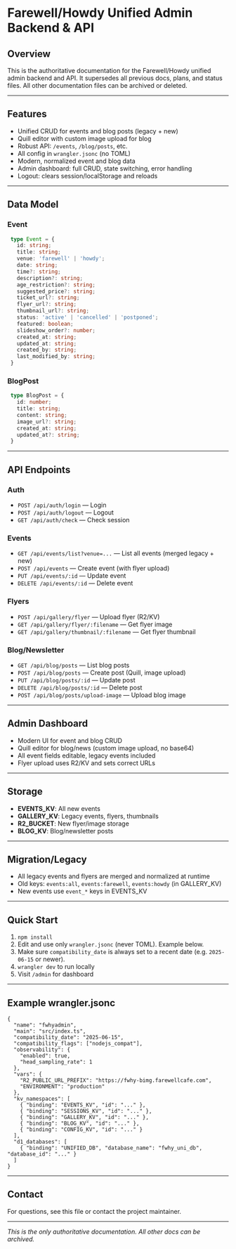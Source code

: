 # Farewell/Howdy Unified Admin Backend & API

## Overview

This is the authoritative documentation for the Farewell/Howdy unified admin backend and API. It supersedes all previous docs, plans, and status files. All other documentation files can be archived or deleted.

---

## Features

- Unified CRUD for events and blog posts (legacy + new)
- Quill editor with custom image upload for blog
- Robust API: `/events`, `/blog/posts`, etc.
- All config in `wrangler.jsonc` (no TOML)
- Modern, normalized event and blog data
- Admin dashboard: full CRUD, state switching, error handling
- Logout: clears session/localStorage and reloads

---

## Data Model

### Event

```typescript
 type Event = {
   id: string;
   title: string;
   venue: 'farewell' | 'howdy';
   date: string;
   time?: string;
   description?: string;
   age_restriction?: string;
   suggested_price?: string;
   ticket_url?: string;
   flyer_url?: string;
   thumbnail_url?: string;
   status: 'active' | 'cancelled' | 'postponed';
   featured: boolean;
   slideshow_order?: number;
   created_at: string;
   updated_at: string;
   created_by: string;
   last_modified_by: string;
 }
```

### BlogPost

```typescript
 type BlogPost = {
   id: number;
   title: string;
   content: string;
   image_url?: string;
   created_at: string;
   updated_at?: string;
 }
```

---

## API Endpoints

### Auth

- `POST /api/auth/login` — Login
- `POST /api/auth/logout` — Logout
- `GET /api/auth/check` — Check session

### Events

- `GET /api/events/list?venue=...` — List all events (merged legacy + new)
- `POST /api/events` — Create event (with flyer upload)
- `PUT /api/events/:id` — Update event
- `DELETE /api/events/:id` — Delete event

### Flyers

- `POST /api/gallery/flyer` — Upload flyer (R2/KV)
- `GET /api/gallery/flyer/:filename` — Get flyer image
- `GET /api/gallery/thumbnail/:filename` — Get flyer thumbnail

### Blog/Newsletter

- `GET /api/blog/posts` — List blog posts
- `POST /api/blog/posts` — Create post (Quill, image upload)
- `PUT /api/blog/posts/:id` — Update post
- `DELETE /api/blog/posts/:id` — Delete post
- `POST /api/blog/posts/upload-image` — Upload blog image

---

## Admin Dashboard

- Modern UI for event and blog CRUD
- Quill editor for blog/news (custom image upload, no base64)
- All event fields editable, legacy events included
- Flyer upload uses R2/KV and sets correct URLs

---

## Storage

- **EVENTS_KV**: All new events
- **GALLERY_KV**: Legacy events, flyers, thumbnails
- **R2_BUCKET**: New flyer/image storage
- **BLOG_KV**: Blog/newsletter posts

---

## Migration/Legacy

- All legacy events and flyers are merged and normalized at runtime
- Old keys: `events:all`, `events:farewell`, `events:howdy` (in GALLERY_KV)
- New events use `event_*` keys in EVENTS_KV

---

## Quick Start

1. `npm install`
2. Edit and use only `wrangler.jsonc` (never TOML). Example below.
3. Make sure `compatibility_date` is always set to a recent date (e.g. `2025-06-15` or newer).
4. `wrangler dev` to run locally
5. Visit `/admin` for dashboard

---

## Example wrangler.jsonc

```jsonc
{
  "name": "fwhyadmin",
  "main": "src/index.ts",
  "compatibility_date": "2025-06-15",
  "compatibility_flags": ["nodejs_compat"],
  "observability": {
    "enabled": true,
    "head_sampling_rate": 1
  },
  "vars": {
    "R2_PUBLIC_URL_PREFIX": "https://fwhy-bimg.farewellcafe.com",
    "ENVIRONMENT": "production"
  },
  "kv_namespaces": [
    { "binding": "EVENTS_KV", "id": "..." },
    { "binding": "SESSIONS_KV", "id": "..." },
    { "binding": "GALLERY_KV", "id": "..." },
    { "binding": "BLOG_KV", "id": "..." },
    { "binding": "CONFIG_KV", "id": "..." }
  ],
  "d1_databases": [
    { "binding": "UNIFIED_DB", "database_name": "fwhy_uni_db", "database_id": "..." }
  ]
}
```

---

## Contact

For questions, see this file or contact the project maintainer.

---

*This is the only authoritative documentation. All other docs can be archived.*
